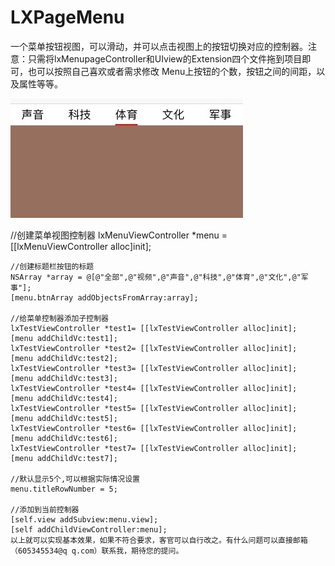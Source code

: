 # LXPageMenu
一个菜单按钮视图，可以滑动，并可以点击视图上的按钮切换对应的控制器。注意：只需将lxMenupageController和UIview的Extension四个文件拖到项目即可，也可以按照自己喜欢或者需求修改 Menu上按钮的个数，按钮之间的间距，以及属性等等。

![image](https://github.com/shayebudong/LXPageMenu/blob/master/LXPageMenu/LXPageMenu/example.png)

//创建菜单视图控制器
    lxMenuViewController *menu  = [[lxMenuViewController alloc]init];
    
    //创建标题栏按钮的标题
    NSArray *array = @[@"全部",@"视频",@"声音",@"科技",@"体育",@"文化",@"军事"];
    [menu.btnArray addObjectsFromArray:array];
    
    //给菜单控制器添加子控制器
    lxTestViewController *test1= [[lxTestViewController alloc]init];
    [menu addChildVc:test1];
    lxTestViewController *test2= [[lxTestViewController alloc]init];
    [menu addChildVc:test2];
    lxTestViewController *test3= [[lxTestViewController alloc]init];
    [menu addChildVc:test3];
    lxTestViewController *test4= [[lxTestViewController alloc]init];
    [menu addChildVc:test4];
    lxTestViewController *test5= [[lxTestViewController alloc]init];
    [menu addChildVc:test5];
    lxTestViewController *test6= [[lxTestViewController alloc]init];
    [menu addChildVc:test6];
    lxTestViewController *test7= [[lxTestViewController alloc]init];
    [menu addChildVc:test7];
    
    //默认显示5个,可以根据实际情况设置
    menu.titleRowNumber = 5;
    
    //添加到当前控制器
    [self.view addSubview:menu.view];
    [self addChildViewController:menu];
    以上就可以实现基本效果，如果不符合要求，客官可以自行改之。有什么问题可以直接邮箱（605345534@q q.com）联系我，期待您的提问。
